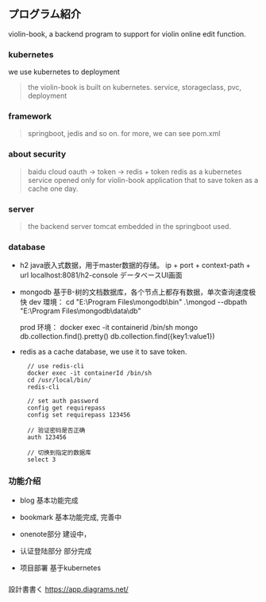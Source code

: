 ## プログラム紹介
violin-book, a backend program to support for violin online edit function.

### kubernetes
we use kubernetes to deployment 
> the violin-book is built on kubernetes.
> service, storageclass, pvc, deployment

### framework
> springboot, jedis and so on. for more, we can see pom.xml
 
### about security

> baidu cloud oauth -> token -> redis + token
> redis as a kubernetes service opened only for violin-book application that to save token as a cache one day. 

### server

> the backend server tomcat embedded in the springboot used.

### database
- h2
  java嵌入式数据，用于master数据的存储。 
  ip + port + context-path + url
  localhost:8081/h2-console データベースUI画面
- mongodb
  基于B-树的文档数据库，各个节点上都存有数据，单次查询速度极快
  dev 環境：
    cd "E:\Program Files\mongodb\bin"
    .\mongod --dbpath "E:\Program Files\mongodb\data\db"
    
  prod 环境：
    docker exec -it containerid /bin/sh
    mongo
    db.collection.find().pretty()
    db.collection.find({key1:value1})
    
    
- redis
  as a cache database, we use it to save token.
  
        // use redis-cli
        docker exec -it containerId /bin/sh
        cd /usr/local/bin/
        redis-cli
  
        // set auth password
        config get requirepass
        config set requirepass 123456
        
        // 验证密码是否正确
        auth 123456
  
        // 切换到指定的数据库
        select 3 
  
### 功能介绍

- blog
  基本功能完成

- bookmark
  基本功能完成, 完善中
  
- onenote部分
  建设中，
  
- 认证登陆部分
  部分完成
  
- 项目部署
  基于kubernetes  

### 

 設計書書く
 https://app.diagrams.net/